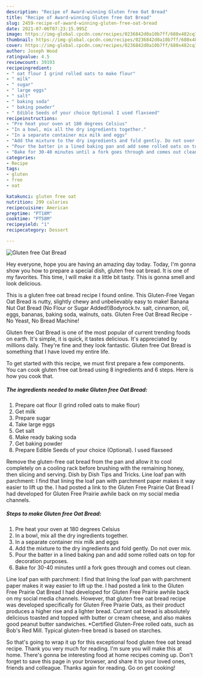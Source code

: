 ```yaml
---
description: "Recipe of Award-winning Gluten free Oat Bread"
title: "Recipe of Award-winning Gluten free Oat Bread"
slug: 2459-recipe-of-award-winning-gluten-free-oat-bread
date: 2021-07-06T07:23:15.995Z
image: https://img-global.cpcdn.com/recipes/0236842d0a10b7ff/680x482cq70/gluten-free-oat-bread-recipe-main-photo.jpg
thumbnail: https://img-global.cpcdn.com/recipes/0236842d0a10b7ff/680x482cq70/gluten-free-oat-bread-recipe-main-photo.jpg
cover: https://img-global.cpcdn.com/recipes/0236842d0a10b7ff/680x482cq70/gluten-free-oat-bread-recipe-main-photo.jpg
author: Joseph Wood
ratingvalue: 4.5
reviewcount: 39193
recipeingredient:
- " oat flour I grind rolled oats to make flour"
- " milk"
- " sugar"
- " large eggs"
- " salt"
- " baking soda"
- " baking powder"
- " Edible Seeds of your choice Optional I used flaxseed"
recipeinstructions:
- "Pre heat your oven at 180 degrees Celsius"
- "In a bowl, mix all the dry ingredients together."
- "In a separate container mix milk and eggs"
- "Add the mixture to the dry ingredients and fold gently. Do not over mix."
- "Pour the batter in a lined baking pan and add some rolled oats on top for decoration purposes."
- "Bake for 30-40 minutes until a fork goes through and comes out clean."
categories:
- Recipe
tags:
- gluten
- free
- oat

katakunci: gluten free oat 
nutrition: 299 calories
recipecuisine: American
preptime: "PT18M"
cooktime: "PT58M"
recipeyield: "1"
recipecategory: Dessert

---
```



![Gluten free Oat Bread](https://img-global.cpcdn.com/recipes/0236842d0a10b7ff/680x482cq70/gluten-free-oat-bread-recipe-main-photo.jpg)

Hey everyone, hope you are having an amazing day today. Today, I'm gonna show you how to prepare a special dish, gluten free oat bread. It is one of my favorites. This time, I will make it a little bit tasty. This is gonna smell and look delicious.

This is a gluten free oat bread recipe I found online. This Gluten-Free Vegan Oat Bread is nutty, slightly chewy and unbelievably easy to make! Banana Nut Oat Bread (No Flour or Sugar Added!)Bodyrock.tv. salt, cinnamon, oil, eggs, bananas, baking soda, walnuts, oats. Gluten Free Oat Bread Recipe - No Yeast, No Bread Machine!

Gluten free Oat Bread is one of the most popular of current trending foods on earth. It's simple, it is quick, it tastes delicious. It's appreciated by millions daily. They're fine and they look fantastic. Gluten free Oat Bread is something that I have loved my entire life.


To get started with this recipe, we must first prepare a few components. You can cook gluten free oat bread using 8 ingredients and 6 steps. Here is how you cook that.

<!--inarticleads1-->

##### The ingredients needed to make Gluten free Oat Bread:

1. Prepare  oat flour (I grind rolled oats to make flour)
1. Get  milk
1. Prepare  sugar
1. Take  large eggs
1. Get  salt
1. Make ready  baking soda
1. Get  baking powder
1. Prepare  Edible Seeds of your choice (Optional). I used flaxseed


Remove the gluten-free oat bread from the pan and allow it to cool completely on a cooling rack before brushing with the remaining honey, then slicing and serving. Dish by Dish Tips and Tricks. Line loaf pan with parchment: I find that lining the loaf pan with parchment paper makes it way easier to lift up the. I had posted a link to the Gluten Free Prairie Oat Bread I had developed for Gluten Free Prairie awhile back on my social media channels. 

<!--inarticleads2-->

##### Steps to make Gluten free Oat Bread:

1. Pre heat your oven at 180 degrees Celsius
1. In a bowl, mix all the dry ingredients together.
1. In a separate container mix milk and eggs
1. Add the mixture to the dry ingredients and fold gently. Do not over mix.
1. Pour the batter in a lined baking pan and add some rolled oats on top for decoration purposes.
1. Bake for 30-40 minutes until a fork goes through and comes out clean.


Line loaf pan with parchment: I find that lining the loaf pan with parchment paper makes it way easier to lift up the. I had posted a link to the Gluten Free Prairie Oat Bread I had developed for Gluten Free Prairie awhile back on my social media channels. However, that gluten free oat bread recipe was developed specifically for Gluten Free Prairie Oats, as their product produces a higher rise and a lighter bread. Currant oat bread is absolutely delicious toasted and topped with butter or cream cheese, and also makes good peanut butter sandwiches. *Certified Gluten-Free rolled oats, such as Bob&#39;s Red Mill. Typical gluten-free bread is based on starches. 

So that's going to wrap it up for this exceptional food gluten free oat bread recipe. Thank you very much for reading. I'm sure you will make this at home. There's gonna be interesting food at home recipes coming up. Don't forget to save this page in your browser, and share it to your loved ones, friends and colleague. Thanks again for reading. Go on get cooking!
